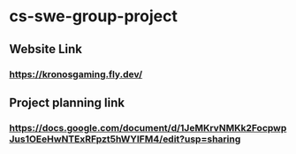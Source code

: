 # cs-swe-group-project

## Website Link
### https://kronosgaming.fly.dev/
## Project planning link
### https://docs.google.com/document/d/1JeMKrvNMKk2FocpwpJus1OEeHwNTExRFpzt5hWYIFM4/edit?usp=sharing
<br>
<br>

